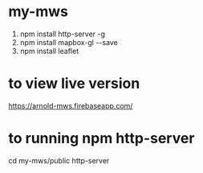 # my-mws
1. npm install http-server -g
2. npm install mapbox-gl --save
3. npm install leaflet

# to view live version
https://arnold-mws.firebaseapp.com/

# to running npm http-server
cd my-mws/public
http-server
